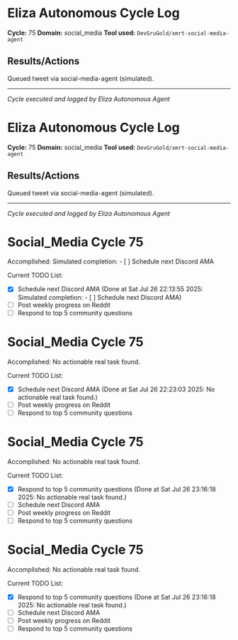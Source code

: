 # Eliza Autonomous Cycle Log

**Cycle:** 75
**Domain:** social_media
**Tool used:** `DevGruGold/xmrt-social-media-agent`

## Results/Actions
Queued tweet via social-media-agent (simulated).

---
*Cycle executed and logged by Eliza Autonomous Agent*

# Eliza Autonomous Cycle Log

**Cycle:** 75
**Domain:** social_media
**Tool used:** `DevGruGold/xmrt-social-media-agent`

## Results/Actions
Queued tweet via social-media-agent (simulated).

---
*Cycle executed and logged by Eliza Autonomous Agent*

# Social_Media Cycle 75

Accomplished: Simulated completion: - [ ] Schedule next Discord AMA

Current TODO List:

- [x] Schedule next Discord AMA  (Done at Sat Jul 26 22:13:55 2025: Simulated completion: - [ ] Schedule next Discord AMA)
- [ ] Post weekly progress on Reddit
- [ ] Respond to top 5 community questions

# Social_Media Cycle 75

Accomplished: No actionable real task found.

Current TODO List:

- [x] Schedule next Discord AMA  (Done at Sat Jul 26 22:23:03 2025: No actionable real task found.)
- [ ] Post weekly progress on Reddit
- [ ] Respond to top 5 community questions

# Social_Media Cycle 75

Accomplished: No actionable real task found.

Current TODO List:

- [x] Respond to top 5 community questions  (Done at Sat Jul 26 23:16:18 2025: No actionable real task found.)
- [ ] Schedule next Discord AMA
- [ ] Post weekly progress on Reddit
- [ ] Respond to top 5 community questions

# Social_Media Cycle 75

Accomplished: No actionable real task found.

Current TODO List:

- [x] Respond to top 5 community questions  (Done at Sat Jul 26 23:16:18 2025: No actionable real task found.)
- [ ] Schedule next Discord AMA
- [ ] Post weekly progress on Reddit
- [ ] Respond to top 5 community questions
